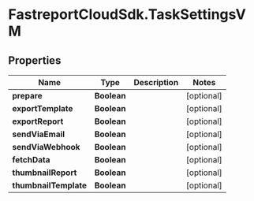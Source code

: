 # FastreportCloudSdk.TaskSettingsVM

## Properties

Name | Type | Description | Notes
------------ | ------------- | ------------- | -------------
**prepare** | **Boolean** |  | [optional] 
**exportTemplate** | **Boolean** |  | [optional] 
**exportReport** | **Boolean** |  | [optional] 
**sendViaEmail** | **Boolean** |  | [optional] 
**sendViaWebhook** | **Boolean** |  | [optional] 
**fetchData** | **Boolean** |  | [optional] 
**thumbnailReport** | **Boolean** |  | [optional] 
**thumbnailTemplate** | **Boolean** |  | [optional] 


